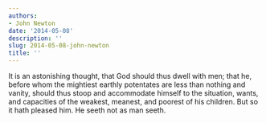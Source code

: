 ```yaml
---
authors:
- John Newton
date: '2014-05-08'
description: ''
slug: 2014-05-08-john-newton
title: ''
---
```

It is an astonishing thought, that God should thus dwell with men; that he, before whom the mightiest earthly potentates are less than nothing and vanity, should thus stoop and accommodate himself to the situation, wants, and capacities of the weakest, meanest, and poorest of his children. But so it hath pleased him. He seeth not as man seeth.



